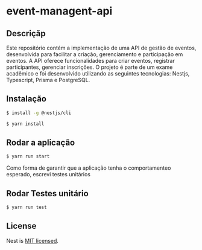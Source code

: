 # event-managent-api


## Descriçãp
Este repositório contém a implementação de uma API  de gestão de eventos, desenvolvida para facilitar a criação, gerenciamento e participação em eventos. A API oferece funcionalidades para criar eventos, registrar participantes, gerenciar inscrições. O projeto é parte de um exame acadêmico e foi desenvolvido utilizando as seguintes tecnologias: Nestjs, Typescript, Prisma e PostgreSQL. 




## Instalação

```bash
$ install -g @nestjs/cli

```


```bash
$ yarn install
```

## Rodar a aplicação

```bash
$ yarn run start

```


Como forma de garantir que a aplicação tenha o comportamenteo esperado, escrevi testes unitários
## Rodar Testes unitário

```bash
$ yarn run test
```

## License

Nest is [MIT licensed](LICENSE).
